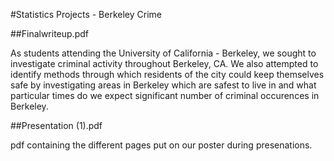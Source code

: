 #Statistics Projects - Berkeley Crime 

##Finalwriteup.pdf

As students attending the University of California - Berkeley, we sought to investigate criminal activity throughout Berkeley, CA. We also attempted to identify methods through which residents of the city could keep themselves safe by investigating areas in Berkeley which are safest to live in and what particular times do we expect significant number of criminal occurences in Berkeley. 

##Presentation (1).pdf

pdf containing the different pages put on our poster during presenations.